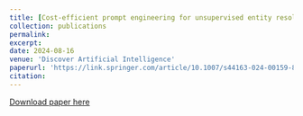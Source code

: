 ```yaml
---
title: [Cost-efficient prompt engineering for unsupervised entity resolution in the product matching domain](https://link.springer.com/article/10.1007/s44163-024-00159-8)
collection: publications
permalink: 
excerpt: 
date: 2024-08-16
venue: 'Discover Artificial Intelligence'
paperurl: 'https://link.springer.com/article/10.1007/s44163-024-00159-8'
citation: 
---
```


[Download paper here](https://link.springer.com/article/10.1007/s44163-024-00159-8)

